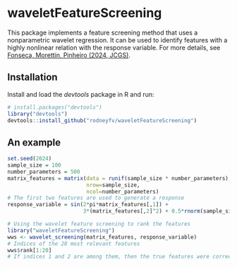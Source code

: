 # waveletFeatureScreening

This package implements a feature screening method that uses a nonparametric wavelet regression. 
It can be used to identify features with a highly nonlinear relation with the response variable.
For more details, see [Fonseca, Morettin, Pinheiro (2024, JCGS)](https://doi.org/10.1080/10618600.2024.2342984).

## Installation

Install and load the _devtools_ package in R and run:
```R
# install.packages("devtools")
library("devtools")
devtools::install_github("rodneyfv/waveletFeatureScreening")
```
## An example

```R
set.seed(2024)
sample_size = 100
number_parameters = 500
matrix_features = matrix(data = runif(sample_size * number_parameters),
                         nrow=sample_size,
                         ncol=number_parameters)
# The first two features are used to generate a response
response_variable = sin(2*pi*matrix_features[,1]) +
                        3*(matrix_features[,2]^2) + 0.5*rnorm(sample_size)

# Using the wavelet feature screening to rank the features
library("waveletFeatureScreening")
wws <- wavelet_screening(matrix_features, response_variable)
# Indices of the 20 most relevant features
wws$rank[1:20]
# If indices 1 and 2 are among them, then the true features were correctly identified
```

